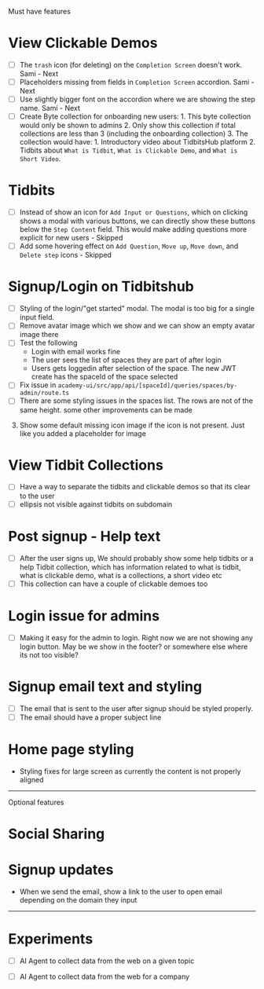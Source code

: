 
Must have features

# View Clickable Demos
- [ ] The `trash` icon (for deleting) on the `Completion Screen` doesn't work.    Sami - Next
- [ ] Placeholders missing from fields in `Completion Screen` accordion.  Sami - Next
- [ ] Use slightly bigger font on the accordion where we are showing the step name.   Sami - Next
- [ ] Create Byte collection for onboarding new users:
        1. This byte collection would only be shown to admins
        2. Only show this collection if total collections are less than 3 (including the onboarding collection)
        3. The collection would have:
            1. Introductory video about TidbitsHub platform
            2. Tidbits about `What is Tidbit`, `What is Clickable Demo`, and `What is Short Video`.
# Tidbits
- [ ] Instead of show an icon for `Add Input or Questions`, which on clicking shows a modal with various buttons, we 
can directly show these buttons below the `Step Content` field. This would make adding questions more explicit for new 
users - Skipped
- [ ] Add some hovering effect on `Add Question`, `Move up`, `Move down`, and `Delete step` icons - Skipped

# Signup/Login on Tidbitshub
- [ ] Styling of the login/"get started" modal. The modal is too big for a single input field.
- [ ] Remove avatar image which we show and we can show an empty avatar image there
- [ ] Test the following
    - Login with email works fine
    - The user sees the list of spaces they are part of after login
    - Users gets loggedin after selection of the space. The new JWT create has the spaceId of the space selected
- [ ] Fix issue in `academy-ui/src/app/api/[spaceId]/queries/spaces/by-admin/route.ts`
- [ ] There are some styling issues in the spaces list. The rows are not of the same height. some other improvements can be made

3) Show some default missing icon image if the icon is not present. Just like you added a placeholder for image

# View Tidbit Collections
- [ ] Have a way to separate the tidbits and clickable demos so that its clear to the user
- [ ] ellipsis not visible against tidbits on subdomain

# Post signup - Help text
- [ ] After the user signs up, We should probably show some help tidbits or a help Tidbit collection, which has
information related to what is tidbit, what is clickable demo, what is a collections, a short video etc
- [ ] This collection can have a couple of clickable demoes too

# Login issue for admins
- [ ] Making it easy for the admin to login. Right now we are not showing any login button.
May be we show in the footer? or somewhere else where its not too visible?

# Signup email text and styling
- [ ] The email that is sent to the user after signup should be styled properly.
- [ ] The email should have a proper subject line

# Home page styling
- Styling fixes for large screen as currently the content is not properly aligned


--------

Optional features

# Social Sharing


# Signup updates
- When we send the email, show a link to the user to open email depending on the domain they input





---------



# Experiments
- [ ] AI Agent to collect data from the web on a given topic
- [ ] AI Agent to collect data from the web for a company

